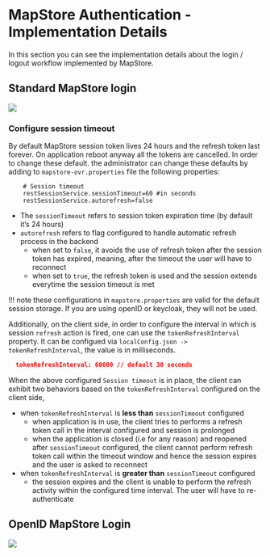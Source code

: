 # MapStore Authentication - Implementation Details

In this section you can see the implementation details about the login / logout workflow implemented by MapStore.

## Standard MapStore login

<img src="../img/standard-mapstore-login.png" class="ms-docimage"  style="max-width: 400px"/>

### Configure session timeout

By default MapStore session token lives 24 hours and the refresh token last forever. On application reboot anyway all the tokens are cancelled. In order to change these default. the administrator can change these defaults by adding to `mapstore-ovr.properties` file the following properties: 

``` properties
    # Session timeout
    restSessionService.sessionTimeout=60 #in seconds
    restSessionService.autorefresh=false
```

- The `sessionTimeout` refers to session token expiration time (by default it’s 24 hours)
- `autorefresh` refers to flag configured to handle automatic refresh process in the backend
  - when set to `false`, it avoids the use of refresh token after the session token has expired, meaning, after the timeout the user will have to reconnect
  - when set to `true`, the refresh token is used and the session extends everytime the session timeout is met

!!! note these configurations in `mapstore.properties` are valid for the default session storage. If you are using openID or keycloak, they will not be used.

Additionally, on the client side, in order to configure the interval in which is session `refresh` action is fired, one can use the `tokenRefreshInterval` property. It can be configued via `localConfig.json -> tokenRefreshInterval`, the value is in milliseconds.

```json
  tokenRefreshInterval: 60000 // default 30 seconds
```

When the above configured `Session timeout` is in place, the client can exhibit two behaviors based on the `tokenRefreshInterval` configured on the client side,

- when `tokenRefreshInterval` is **less than** `sessionTimeout` configured
  - when application is in use, the client tries to performs a refresh token call in the interval configured and session is prolonged
  - when the application is closed (i.e for any reason) and reopened after `sessionTimeout` configured, the client cannot perform refresh token call within the timeout window and hence the session expires and the user is asked to reconnect
- when `tokenRefreshInterval` is **greater than** `sessionTimeout` configured
  - the session expires and the client is unable to perform the refresh activity within the configured time interval. The user will have to re-authenticate

## OpenID MapStore Login

<img src="../img/openid-mapstore-login.png" class="ms-docimage" style="max-width: 400px"/>
